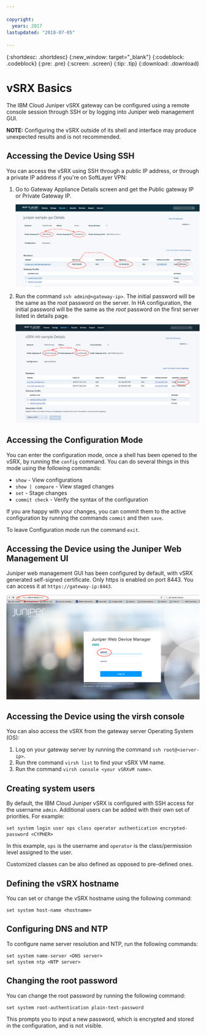 ```yaml
---

copyright:
  years: 2017
lastupdated: "2018-07-05"

---
```


{:shortdesc: .shortdesc}
{:new_window: target="_blank"}
{:codeblock: .codeblock}
{:pre: .pre}
{:screen: .screen}
{:tip: .tip}
{:download: .download}

# vSRX Basics
The IBM Cloud Juniper vSRX gateway can be configured using a remote console session through SSH or by logging into Juniper web management GUI.

**NOTE:** Configuring the vSRX outside of its shell and interface may produce unexpected results and is not recommended.

## Accessing the Device Using SSH

You can access the vSRX using SSH through a public IP address, or through a private IP address if you're on SoftLayer VPN:

1. Go to Gateway Appliance Details screen and get the Public gateway IP or Private Gateway IP.

	![Gateway Appliance SA Details](images/gw-sa-details.png)

2. Run the command `ssh admin@<gateway-ip>`. The initial password will be the same as the *root* password on the server. In HA configuration, the initial password will be the same as the *root* password on the first server listed in details page.

	![Gateway Appliance HA Details](images/gw-ha-details.png)


## Accessing the Configuration Mode

You can enter the configuration mode, once a shell has been opened to the vSRX, by running the `config` command. You can do several things in this mode using the following commands:

* `show` - View configurations  
* `show | compare` - View staged changes
* `set` - Stage changes
* `commit check` - Verify the syntax of the configuration

If you are happy with your changes, you can commit them to the active configuration by running the commands `commit` and then `save`.  

To leave Configuration mode run the command `exit`.

## Accessing the Device using the Juniper Web Management UI

Juniper web management GUI has been configured by default, with vSRX generated self-signed certificate. Only https is enabled on port 8443. You can access it at `https://gateway-ip:8443`.

![Gateway Appliance HA Details](images/vSRX-webui.png)


## Accessing the Device using the virsh console

You can also access the vSRX from the gateway server Operating System (OS):
1. Log on your gateway server by running the command `ssh root@<server-ip>`.
2. Run thre command `virsh list` to find your vSRX VM name.
3. Run the command `virsh console <your vSRXvM name>`.

## Creating system users

By default, the IBM Cloud Juniper vSRX is configured with SSH access for the username `admin`. Additional users can be added with their own set of priorities. For example:

```
set system login user ops class operator authentication encrypted-password <CYPHER>
```

In this example, `ops` is the username and `operator` is the class/permission level assigned to the user.

Customized classes can be also defined as opposed to pre-defined ones.

## Defining the vSRX hostname

You can set or change the vSRX hostname using the following command:

```
set system host-name <hostname>
```

## Configuring DNS and NTP

To configure name server resolution and NTP, run the following commands:

```
set system name-server <DNS server>
set system ntp <NTP server>
```

## Changing the root password

You can change the root password by running the following command:

```
set system root-authentication plain-text-password
```

This prompts you to input a new password, which is encrypted and stored in the configuration, and is not visible.
